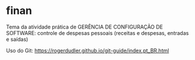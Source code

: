 # finan
Tema da atividade prática de GERÊNCIA DE CONFIGURAÇÃO DE SOFTWARE: controle de despesas pessoais (receitas e despesas, entradas e saídas)

Uso do Git:
https://rogerdudler.github.io/git-guide/index.pt_BR.html
